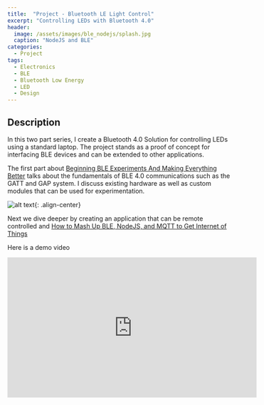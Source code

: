 ```yaml
---
title:  "Project - Bluetooth LE Light Control"
excerpt: "Controlling LEDs with Bluetooth 4.0"
header:
  image: /assets/images/ble_nodejs/splash.jpg
  caption: "NodeJS and BLE"
categories:
  - Project
tags:
  - Electronics
  - BLE
  - Bluetooth Low Energy
  - LED
  - Design
---
```


## Description

In this two part series, I create a Bluetooth 4.0 Solution for controlling LEDs using a standard laptop. The project stands as a proof of concept for interfacing BLE devices and can be extended to other applications.

The first part about [Beginning BLE Experiments And Making Everything Better](https://hackaday.com/2018/08/03/beginning-ble-experiments-and-making-everything-better/) talks about the fundamentals of BLE 4.0 communications such as the GATT and GAP system. I discuss existing hardware as well as custom modules that can be used for experimentation. 

![alt text](/assets/images/ble_nodejs/basics.gif){: .align-center}

Next we dive deeper by creating an application that can be remote controlled and [How to Mash Up BLE, NodeJS, and MQTT to Get Internet of Things](https://hackaday.com/2018/08/24/how-to-mash-up-ble-nodejs-and-mqtt-to-get-internet-of-things/)

Here is a demo video

<iframe width="560" height="315" src="https://www.youtube.com/embed/0IOaaPuzCQU" frameborder="0" allowfullscreen></iframe>

